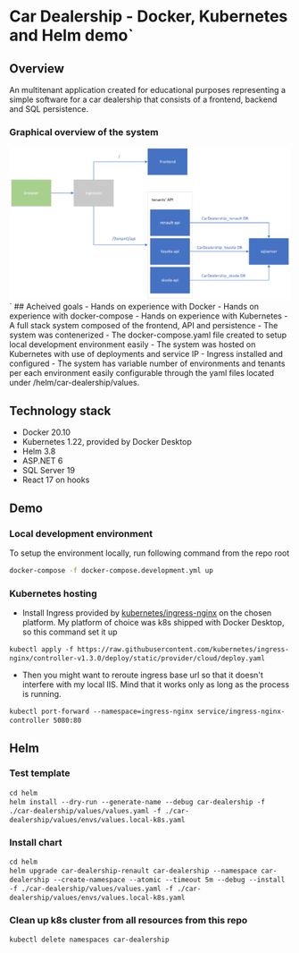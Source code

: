 ﻿# Car Dealership - Docker, Kubernetes and Helm demo`

## Overview
An multitenant application created for educational purposes representing a simple software for a car dealership that consists of a frontend, backend and SQL persistence.

### Graphical overview of the system

<img src="general_diagram.png" width="1000px"/>
`
## Acheived goals
- Hands on experience with Docker
- Hands on experience with docker-compose
- Hands on experience with Kubernetes
- A full stack system composed of the frontend, API and persistence
- The system was contenerized
- The docker-compose.yaml file created to setup local development environment easily
- The system was hosted on Kubernetes with use of deployments and service IP
- Ingress installed and configured
- The system has variable number of environments and tenants per each environment easily configurable through the yaml files located under /helm/car-dealership/values.

## Technology stack
- Docker 20.10
- Kubernetes 1.22, provided by Docker Desktop
- Helm 3.8
- ASP.NET 6
- SQL Server 19
- React 17 on hooks

## Demo

### Local development environment
To setup the environment locally, run following command from the repo root
```bash
docker-compose -f docker-compose.development.yml up
```

### Kubernetes hosting
- Install Ingress provided by [kubernetes/ingress-nginx](https://github.com/kubernetes/ingress-nginx/) on the chosen platform. My platform of choice was k8s shipped with Docker Desktop, so this command set it up
```
kubectl apply -f https://raw.githubusercontent.com/kubernetes/ingress-nginx/controller-v1.3.0/deploy/static/provider/cloud/deploy.yaml
```
- Then you might want to reroute ingress base url so that it doesn't interfere with my local IIS. Mind that it works only as long as the process is running.
```
kubectl port-forward --namespace=ingress-nginx service/ingress-nginx-controller 5080:80
```

## Helm

### Test template
```
cd helm
helm install --dry-run --generate-name --debug car-dealership -f ./car-dealership/values/values.yaml -f ./car-dealership/values/envs/values.local-k8s.yaml
```

### Install chart
```
cd helm
helm upgrade car-dealership-renault car-dealership --namespace car-dealership --create-namespace --atomic --timeout 5m --debug --install -f ./car-dealership/values/values.yaml -f ./car-dealership/values/envs/values.local-k8s.yaml
``` 

### Clean up k8s cluster from all resources from this repo
```
kubectl delete namespaces car-dealership
```